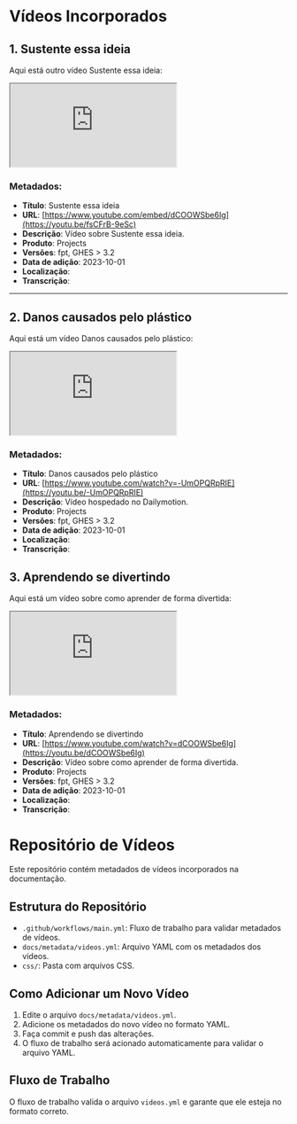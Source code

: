 # Vídeos Incorporados


## 1. Sustente essa ideia

Aqui está outro vídeo Sustente essa ideia:

<div class="embed-responsive embed-responsive-16by9">
  <iframe class="embed-responsive-item" src="https://www.youtube.com/embed/fsCFrB-9eSc"> </iframe>
</div>

### Metadados:
- **Título**: Sustente essa ideia
- **URL**: [https://www.youtube.com/embed/dCOOWSbe6Ig](https://youtu.be/fsCFrB-9eSc)
- **Descrição**: Vídeo sobre Sustente essa ideia.
- **Produto**: Projects
- **Versões**: fpt, GHES > 3.2
- **Data de adição**: 2023-10-01
- **Localização**: 
- **Transcrição**: 

---

## 2. Danos causados pelo plástico

Aqui está um vídeo Danos causados pelo plástico:

<div class="embed-responsive embed-responsive-16by9">
  <iframe class="embed-responsive-item" src="https://www.youtube.com/embed/-UmOPQRpRIE?list=PLZhF4yL4K1mtM7OnLnmCUaYuEpO8NezXS"> </iframe>
</div>

### Metadados:
- **Título**: Danos causados pelo plástico
- **URL**: [https://www.youtube.com/watch?v=-UmOPQRpRIE](https://youtu.be/-UmOPQRpRIE)
- **Descrição**: Vídeo hospedado no Dailymotion.
- **Produto**: Projects
- **Versões**: fpt, GHES > 3.2
- **Data de adição**: 2023-10-01
- **Localização**:
- **Transcrição**:

## 3. Aprendendo se divertindo

Aqui está um vídeo sobre como aprender de forma divertida:

<div class="embed-responsive embed-responsive-16by9">
  <iframe class="embed-responsive-item" src="https://www.youtube.com/embed/dCOOWSbe6Ig"> </iframe>
</div>

### Metadados:
- **Título**: Aprendendo se divertindo
- **URL**: [https://www.youtube.com/watch?v=dCOOWSbe6Ig](https://youtu.be/dCOOWSbe6Ig)
- **Descrição**: Vídeo sobre como aprender de forma divertida.
- **Produto**: Projects
- **Versões**: fpt, GHES > 3.2
- **Data de adição**: 2023-10-01
- **Localização**: 
- **Transcrição**:


# Repositório de Vídeos

Este repositório contém metadados de vídeos incorporados na documentação.

## Estrutura do Repositório

- `.github/workflows/main.yml`: Fluxo de trabalho para validar metadados de vídeos.
- `docs/metadata/videos.yml`: Arquivo YAML com os metadados dos vídeos.
- `css/`: Pasta com arquivos CSS.

## Como Adicionar um Novo Vídeo

1. Edite o arquivo `docs/metadata/videos.yml`.
2. Adicione os metadados do novo vídeo no formato YAML.
3. Faça commit e push das alterações.
4. O fluxo de trabalho será acionado automaticamente para validar o arquivo YAML.

## Fluxo de Trabalho

O fluxo de trabalho valida o arquivo `videos.yml` e garante que ele esteja no formato correto.

